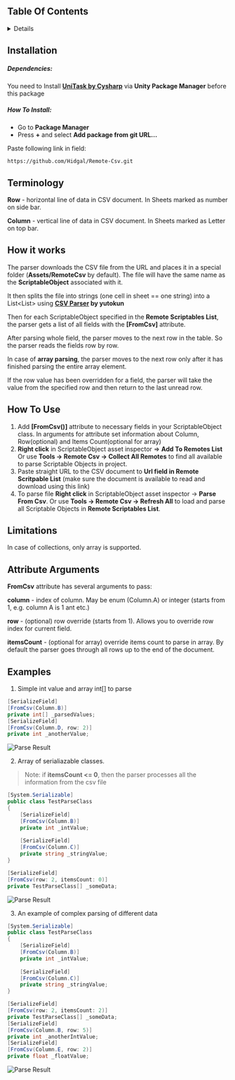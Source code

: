 ## Table Of Contents
<details>
<summary>Details</summary>
  
  - [Installation](#installation)
  - [Terminology](#terminology)
  - [How It Works](#how-it-works)
  - [How To Use](#how-to-use)
  - [Limitations](#limitations)
  - [Attribute Arguments](#attribute-arguments)
  - [Examples](#examples)

</details>

## Installation
##### Dependencies:
You need to Install **[UniTask by Cysharp](https://github.com/Cysharp/UniTask "UniTask")** via **Unity Package Manager** before this package
##### How To Install:

 - Go to **Package Manager**
 - Press **+** and select **Add package from git URL...**

Paste following link in field:
```
https://github.com/Hidgal/Remote-Csv.git
```

## Terminology
**Row** - horizontal line of data in CSV document. In Sheets marked as number on side bar.

**Column** - vertical line of data in CSV document. In Sheets marked as Letter on top bar.

## How it works
The parser downloads the CSV file from the URL and places it in a special folder (**Assets/RemoteCsv** by default). The file will have the same name as the **ScriptableObject** associated with it.

It then splits the file into strings (one cell in sheet == one string) into a List<List<string>> using **[CSV Parser](https://github.com/yutokun/CSV-Parser) by yutokun**

Then for each ScriptableObject specified in the **Remote Scriptables List**, the parser gets a list of all fields with the **[FromCsv]** attribute.

After parsing whole field, the parser moves to the next row in the table. So the parser reads the fields row by row.

In case of **array parsing**, the parser moves to the next row only after it has finished parsing the entire array element.

If the row value has been overridden for a field, the parser will take the value from the specified row and then return to the last unread row.

## How To Use
1. Add **[FromCsv()]** attribute to necessary fields in your ScriptableObject class.
In arguments for attribute set information about Column, Row(optional) and Items Count(optional for array)
3. **Right click** in ScriptableObject asset inspector => **Add To Remotes List**
Or use **Tools -> Remote Csv -> Collect All Remotes** to find all available to parse Scriptable Objects in project.
4. Paste straight URL to the CSV document to **Url field in Remote Scritpable List** (make sure the document is available to read and download using this link)
5. To parse file **Right click** in ScriptableObject asset inspector -> **Parse From Csv**. 
Or use **Tools -> Remote Csv -> Refresh All** to load and parse all Scriptable Objects in **Remote Scriptables List**.

## Limitations
In case of collections, only array is supported.

## Attribute Arguments
**FromCsv** attribute has several arguments to pass:

**column** - index of column. May be enum (Column.A) or integer (starts from 1, e.g. column A is 1 ant etc.)

**row** - (optional) row override (starts from 1). Allows you to override row index for current field.

**itemsCount** - (optional for array) override items count to parse in array. By default the parser goes through all rows ​​up to the end of the document.

## Examples
1. Simple int value and array int[] to parse
```csharp
[SerializeField]
[FromCsv(Column.B)]
private int[] _parsedValues;
[SerializeField]
[FromCsv(Column.D, row: 2)]
private int _anotherValue;
```
![Parse Result](https://i.imgur.com/VUI6l4p.png "Parse Result")

2. Array of serialiazable classes. 
> Note: if **itemsCount <= 0**, then the parser processes all the information from the csv file

```csharp
[System.Serializable]
public class TestParseClass
{
    [SerializeField]
    [FromCsv(Column.B)]
    private int _intValue;
            
    [SerializeField]
    [FromCsv(Column.C)]
    private string _stringValue;
}

[SerializeField]
[FromCsv(row: 2, itemsCount: 0)]
private TestParseClass[] _someData;
```
![Parse Result](https://i.imgur.com/SFb5nhi.png "Parse Result")

3. An example of complex parsing of different data

```csharp
[System.Serializable]
public class TestParseClass
{
    [SerializeField]
    [FromCsv(Column.B)]
    private int _intValue;
            
    [SerializeField]
    [FromCsv(Column.C)]
    private string _stringValue;
}

[SerializeField]
[FromCsv(row: 2, itemsCount: 2)]
private TestParseClass[] _someData;
[SerializeField]
[FromCsv(Column.B, row: 5)]
private int _anotherIntValue;
[SerializeField]
[FromCsv(Column.E, row: 2)]
private float _floatValue;
```
![Parse Result](https://i.imgur.com/HxGt5Oo.png "Parse Result")
